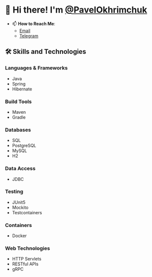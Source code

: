 # 👋 Hi there! I'm [@PavelOkhrimchuk](https://github.com/PavelOkhrimchuk)

- 📫 **How to Reach Me**:
  - [Email](mailto:okhrimchuk.pavel2005@gmail.com)
  - [Telegram](https://t.me/ohrimmm)



## 🛠️ Skills and Technologies

### **Languages & Frameworks**
- Java
- Spring
- Hibernate

### **Build Tools**
- Maven
- Gradle

### **Databases**
- SQL
- PostgreSQL
- MySQL
- H2

### **Data Access**
- JDBC

### **Testing**
- JUnit5
- Mockito 
- Testcontainers 

### **Containers**
- Docker 

### **Web Technologies**
- HTTP Servlets
- RESTful APIs
- gRPC
